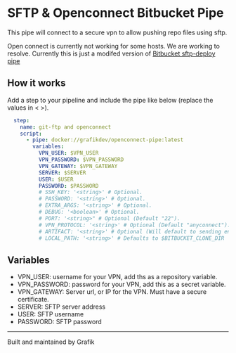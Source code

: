 # SFTP & Openconnect Bitbucket Pipe

This pipe will connect to a secure vpn to allow pushing
repo files using sftp.

Open connect is currently not working for some hosts. We are working to resolve.
Currently this is just a modifed version of [Bitbucket sftp-deploy pipe](https://bitbucket.org/atlassian/sftp-deploy/src)

## How it works

Add a step to your pipeline and include the pipe like below (replace the values in < >).

```yml
  step:
    name: git-ftp and openconnect
    script:
      - pipe: docker://grafikdev/openconnect-pipe:latest
        variables:
          VPN_USER: $VPN_USER
          VPN_PASSWORD: $VPN_PASSWORD  
          VPN_GATEWAY: $VPN_GATEWAY 
          SERVER: $SERVER
          USER: $USER          
          PASSWORD: $PASSWORD
          # SSH_KEY: '<string>' # Optional.
          # PASSWORD: '<string>' # Optional.
          # EXTRA_ARGS: '<string>' # Optional.
          # DEBUG: '<boolean>' # Optional.
          # PORT: '<string>" # Optional (Default "22").
          # VPN_PROTOCOL: '<string>' # Optional (Default "anyconnect").
          # ARTIFACT: '<string>' # Optional (Will default to sending entire repo)
          # LOCAL_PATH: '<string>' # Defaults to $BITBUCKET_CLONE_DIR

```

## Variables

- VPN_USER: username for your VPN, add ths as a repository variable.
- VPN_PASSWORD: password for your VPN, add this as a secret variable.
- VPN_GATEWAY: Server url, or IP for the VPN. Must have a secure certificate.
- SERVER: SFTP server address
- USER: SFTP username
- PASSWORD: SFTP password

---

Built and maintained by Grafik
